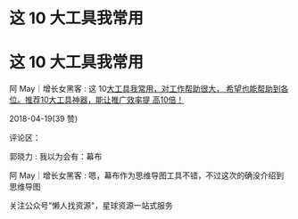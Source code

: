 # 这 10 大工具我常用

# 这 10 大工具我常用

阿 May｜增长女黑客 : 这 10[大工具我常用，对工作帮助很大， 希望也能帮助到各位。](https://mp.weixin.qq.com/s/pmHQbkL_nABIfOpNjNumvw)[推荐](https://mp.weixin.qq.com/s/pmHQbkL_nABIfOpNjNumvw)[10](https://mp.weixin.qq.com/s/pmHQbkL_nABIfOpNjNumvw)[大工具神器，能让推广效率提 高](https://mp.weixin.qq.com/s/pmHQbkL_nABIfOpNjNumvw)[10](https://mp.weixin.qq.com/s/pmHQbkL_nABIfOpNjNumvw)[倍！](https://mp.weixin.qq.com/s/pmHQbkL_nABIfOpNjNumvw)

2018-04-19(39 赞)

评论区：

郭晓力 : 我以为会有：幕布

阿 May｜增长女黑客 : 嗯，幕布作为思维导图工具不错，不过这次的确没介绍到思维导图

关注公众号"懒人找资源"，星球资源一站式服务